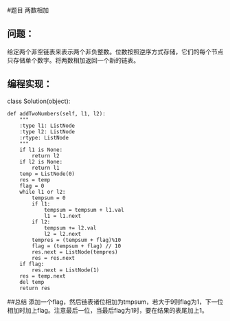#题目
两数相加
## 问题： 
给定两个非空链表来表示两个非负整数。位数按照逆序方式存储，它们的每个节点只存储单个数字。将两数相加返回一个新的链表。
## 编程实现：
class Solution(object):

    def addTwoNumbers(self, l1, l2):
        """
        :type l1: ListNode
        :type l2: ListNode
        :rtype: ListNode
        """
        if l1 is None:
            return l2
        if l2 is None:
            return l1
        temp = ListNode(0)
        res = temp
        flag = 0
        while l1 or l2:
            tempsum = 0
            if l1:
                tempsum = tempsum + l1.val
                l1 = l1.next
            if l2:
                tempsum += l2.val
                l2 = l2.next
            tempres = (tempsum + flag)%10
            flag = (tempsum + flag) // 10
            res.next = ListNode(tempres)
            res = res.next
        if flag:
            res.next = ListNode(1)
        res = temp.next
        del temp
        return res
##总结
添加一个flag，然后链表诸位相加为tmpsum，若大于9则flag为1，下一位相加时加上flag。注意最后一位，当最后flag为1时，要在结果的表尾加上1。